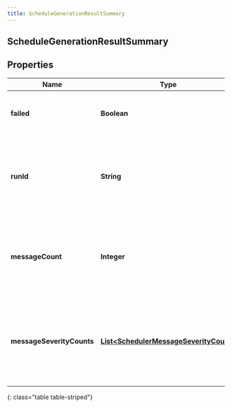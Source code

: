 ```yaml
---
title: ScheduleGenerationResultSummary
---
```


## ScheduleGenerationResultSummary

## Properties

| Name                      | Type                                                                                                   | Description                                                                                 | Notes      |
| ------------------------- | ------------------------------------------------------------------------------------------------------ | ------------------------------------------------------------------------------------------- | ---------- |
| **failed**                | <!----><!---->**Boolean**<!---->                                                                       | Whether the schedule generation run failed                                                  | [optional] |
| **runId**                 | <!----><!---->**String**<!---->                                                                        | The ID of the schedule generation run. Reference this when requesting support               | [optional] |
| **messageCount**          | <!----><!---->**Integer**<!---->                                                                       | The number of schedule generation messages for this schedule generation run                 | [optional] |
| **messageSeverityCounts** | <!----><!---->[**List&lt;SchedulerMessageSeverityCount&gt;**](SchedulerMessageSeverityCount.md)<!----> | The list of schedule generation message counts by severity for this schedule generation run | [optional] |

{: class="table table-striped"}
